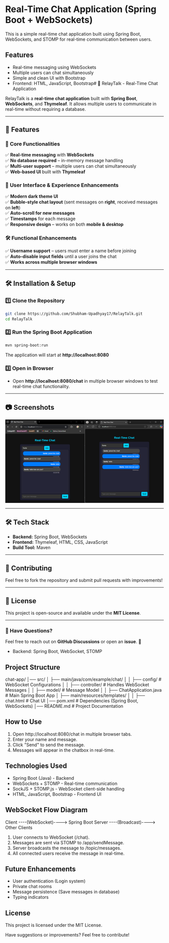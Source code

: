 # Real-Time Chat Application (Spring Boot + WebSockets)

This is a simple real-time chat application built using Spring Boot, WebSockets, and STOMP for real-time communication between users.

## Features
- Real-time messaging using WebSockets
- Multiple users can chat simultaneously
- Simple and clean UI with Bootstrap
- Frontend: HTML, JavaScript, Bootstrap# 🚀 RelayTalk - Real-Time Chat Application

RelayTalk is a **real-time chat application** built with **Spring Boot**, **WebSockets**, and **Thymeleaf**. It allows multiple users to communicate in real-time without requiring a database.

---

## 📌 Features

### 🎯 **Core Functionalities**
✅ **Real-time messaging** with **WebSockets**  
✅ **No database required** – in-memory message handling  
✅ **Multi-user support** – multiple users can chat simultaneously  
✅ **Web-based UI** built with **Thymeleaf**  

### 🎨 **User Interface & Experience Enhancements**
✅ **Modern dark theme UI**  
✅ **Bubble-style chat layout** (sent messages on **right**, received messages on **left**)  
✅ **Auto-scroll for new messages**  
✅ **Timestamps** for each message  
✅ **Responsive design** – works on both **mobile & desktop**  

### 🛠 **Functional Enhancements**
✅ **Username support** – users must enter a name before joining  
✅ **Auto-disable input fields** until a user joins the chat  
✅ **Works across multiple browser windows**  

---

## 🛠 Installation & Setup

### **1️⃣ Clone the Repository**
```sh
git clone https://github.com/Shubham-Upadhyay17/RelayTalk.git
cd RelayTalk
```

### **2️⃣ Run the Spring Boot Application**
```sh
mvn spring-boot:run
```

The application will start at **http://localhost:8080**

### **3️⃣ Open in Browser**
- Open **http://localhost:8080/chat** in multiple browser windows to test real-time chat functionality.

---

## 📷 Screenshots

![Chat UI Preview](chat-preview.png)  

---

## 🛠 Tech Stack
- **Backend:** Spring Boot, WebSockets
- **Frontend:** Thymeleaf, HTML, CSS, JavaScript
- **Build Tool:** Maven

---

## 📌 Contributing
Feel free to fork the repository and submit pull requests with improvements!

---

## 📄 License
This project is open-source and available under the **MIT License**.

---

### 💬 Have Questions?
Feel free to reach out on **GitHub Discussions** or open an **issue**. 🚀


- Backend: Spring Boot, WebSocket, STOMP

## Project Structure
chat-app/
│── src/
│   ├── main/java/com/example/chat/
│   │   ├── config/            # WebSocket Configurations
│   │   ├── controller/        # Handles WebSocket Messages
│   │   ├── model/             # Message Model
│   │   ├── ChatApplication.java  # Main Spring Boot App
│   ├── main/resources/templates/
│   │   ├── chat.html          # Chat UI
│── pom.xml                    # Dependencies (Spring Boot, WebSockets)
│── README.md                  # Project Documentation

## How to Use
1. Open http://localhost:8080/chat in multiple browser tabs.
2. Enter your name and message.
3. Click "Send" to send the message.
4. Messages will appear in the chatbox in real-time.

## Technologies Used
- Spring Boot (Java) - Backend
- WebSockets + STOMP - Real-time communication
- SockJS + STOMP.js - WebSocket client-side handling
- HTML, JavaScript, Bootstrap - Frontend UI

## WebSocket Flow Diagram
Client ----(WebSocket)----> Spring Boot Server ----(Broadcast)----> Other Clients

1. User connects to WebSocket (/chat).
2. Messages are sent via STOMP to /app/sendMessage.
3. Server broadcasts the message to /topic/messages.
4. All connected users receive the message in real-time.

## Future Enhancements
- User authentication (Login system)
- Private chat rooms
- Message persistence (Save messages in database)
- Typing indicators

## License
This project is licensed under the MIT License.

Have suggestions or improvements? Feel free to contribute!

